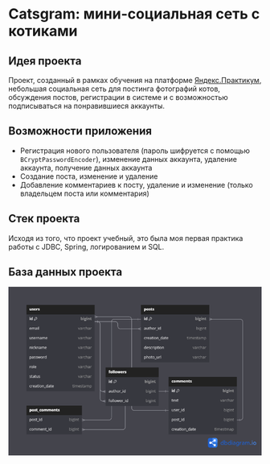 # Catsgram: мини-социальная сеть с котиками

## Идея проекта
Проект, созданный в рамках обучения на платформе [Яндекс.Практикум](https://practicum.yandex.ru/java-developer/?from=catalog),
небольшая социальная сеть для постинга фотографий котов, обсуждения постов, регистрации в системе и с возможностью
подписываться на понравившиеся аккаунты.

## Возможности приложения
* Регистрация нового пользователя (пароль шифруется с помощью `BCryptPasswordEncoder`), изменение данных аккаунта,
удаление аккаунта, получение данных аккаунта
* Создание поста, изменение и удаление
* Добавление комментариев к посту, удаление и изменение (только владельцем поста или комментария)

## Стек проекта
Исходя из того, что проект учебный, это была моя первая практика работы с JDBC, Spring, логированием и SQL.

## База данных проекта
![](https://github.com/Chernosmaga/catsgram/blob/master/src/main/resources/catsgram.png)